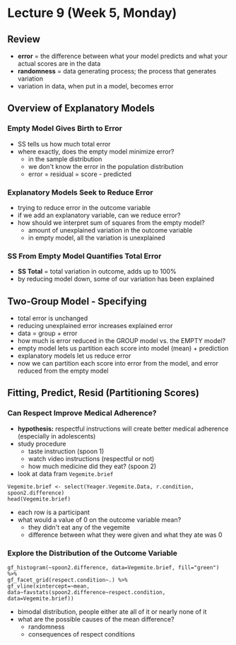 # Lecture 9 (Week 5, Monday)

## Review
* **error** = the difference between what your model predicts and what your actual scores are in the data
* **randomness** = data generating process; the process that generates variation
* variation in data, when put in a model, becomes error

## Overview of Explanatory Models
### Empty Model Gives Birth to Error
* SS tells us how much total error
* where exactly, does the empty model minimize error?
  * in the sample distribution
  * we don't know the error in the population distribution
  * error = residual = score - predicted
  
### Explanatory Models Seek to Reduce Error
* trying to reduce error in the outcome variable
* if we add an explanatory variable, can we reduce error?
* how should we interpret sum of squares from the empty model?
  * amount of unexplained variation in the outcome variable
  * in empty model, all the variation is unexplained

### SS From Empty Model Quantifies Total Error
* **SS Total** = total variation in outcome, adds up to 100%
* by reducing model down, some of our variation has been explained

## Two-Group Model - Specifying
* total error is unchanged
* reducing unexplained error increases explained error
* data = group + error
* how much is error reduced in the GROUP model vs. the EMPTY model?
* empty model lets us partition each score into model (mean) + prediction
* explanatory models let us reduce error
* now we can partition each score into error from the model, and error reduced from the empty model

## Fitting, Predict, Resid (Partitioning Scores)
### Can Respect Improve Medical Adherence?
* **hypothesis:** respectful instructions will create better medical adherence (especially in adolescents)
* study procedure
  * taste instruction (spoon 1)
  * watch video instructions (respectful or not)
  * how much medicine did they eat? (spoon 2)
* look at data fram `Vegemite.brief`
````
Vegemite.brief <- select(Yeager.Vegemite.Data, r.condition, spoon2.difference)
head(Vegemite.brief)
````
* each row is a participant
* what would a value of 0 on the outcome variable mean?
  * they didn't eat any of the vegemite
  * difference between what they were given and what they ate was 0
  
### Explore the Distribution of the Outcome Variable
````
gf_histogram(~spoon2.difference, data=Vegemite.brief, fill="green") %>%
gf_facet_grid(respect.condition~.) %>%
gf_vline(xintercept=~mean, data~favstats(spoon2.difference~respect.condition, data=Vegemite.brief))
````
* bimodal distribution, people either ate all of it or nearly none of it
* what are the possible causes of the mean difference?
  * randomness
  * consequences of respect conditions
